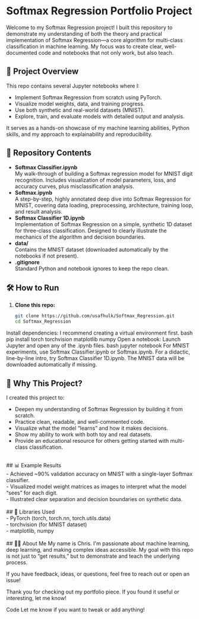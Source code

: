 # Softmax Regression Portfolio Project

Welcome to my Softmax Regression project! I built this repository to demonstrate my understanding of both the theory and practical implementation of Softmax Regression—a core algorithm for multi-class classification in machine learning. My focus was to create clear, well-documented code and notebooks that not only work, but also teach.

## 🚩 Project Overview

This repo contains several Jupyter notebooks where I:

- Implement Softmax Regression from scratch using PyTorch.
- Visualize model weights, data, and training progress.
- Use both synthetic and real-world datasets (MNIST).
- Explore, train, and evaluate models with detailed output and analysis.

It serves as a hands-on showcase of my machine learning abilities, Python skills, and my approach to explainability and reproducibility.

## 📁 Repository Contents

- **Softmax Classifier.ipynb**  
  My walk-through of building a Softmax regression model for MNIST digit recognition. Includes visualization of model parameters, loss, and accuracy curves, plus misclassification analysis.
- **Softmax.ipynb**  
  A step-by-step, highly annotated deep dive into Softmax Regression for MNIST, covering data loading, preprocessing, architecture, training loop, and result analysis.
- **Softmax Classifier 1D.ipynb**  
  Implementation of Softmax Regression on a simple, synthetic 1D dataset for three-class classification. Designed to clearly illustrate the mechanics of the algorithm and decision boundaries.
- **data/**  
  Contains the MNIST dataset (downloaded automatically by the notebooks if not present).
- **.gitignore**  
  Standard Python and notebook ignores to keep the repo clean.

## 🛠️ How to Run

1. **Clone this repo:**
   ```bash
   git clone https://github.com/usafhulk/Softmax_Regression.git
   cd Softmax_Regression
Install dependencies:
I recommend creating a virtual environment first.
bash
pip install torch torchvision matplotlib numpy
Open a notebook:
Launch Jupyter and open any of the .ipynb files.
bash
jupyter notebook
For MNIST experiments, use Softmax Classifier.ipynb or Softmax.ipynb.
For a didactic, line-by-line intro, try Softmax Classifier 1D.ipynb.
The MNIST data will be downloaded automatically if missing.

## 🌟 Why This Project?
I created this project to:

- Deepen my understanding of Softmax Regression by building it from scratch. <br/>
- Practice clean, readable, and well-commented code. <br/>
- Visualize what the model “learns” and how it makes decisions. <br/>
- Show my ability to work with both toy and real datasets. <br/>
- Provide an educational resource for others getting started with multi-class classification. <br/>
<br/>
## 📊 Example Results<br/>
- Achieved ~90% validation accuracy on MNIST with a single-layer Softmax classifier. <br/>
- Visualized model weight matrices as images to interpret what the model “sees” for each digit. <br/>
- Illustrated clear separation and decision boundaries on synthetic data.<br/>
<br/>
## 🤖 Libraries Used <br/>
- PyTorch (torch, torch.nn, torch.utils.data) <br/>
- torchvision (for MNIST dataset) <br/>
- matplotlib, numpy<br/>
<br/>
## 🧑‍💻 About Me
My name is Chris. I'm passionate about machine learning, deep learning, and making complex ideas accessible. My goal with this repo is not just to “get results,” but to demonstrate and teach the underlying process.

If you have feedback, ideas, or questions, feel free to reach out or open an issue!

Thank you for checking out my portfolio piece. If you found it useful or interesting, let me know!

Code
Let me know if you want to tweak or add anything!
